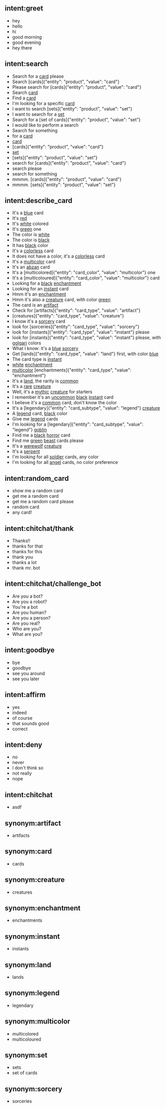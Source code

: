 ## intent:greet
- hey
- hello
- hi
- good morning
- good evening
- hey there

## intent:search
- Search for a [card](product) please
- Search [cards]{"entity": "product", "value": "card"}
- Please search for [cards]{"entity": "product", "value": "card"}
- Search [card](product)
- Find a [card](product)
- I'm looking for a specific [card](product)
- I want to search [sets]{"entity": "product", "value": "set"}
- I want to search for a [set](product)
- Search for a [set of cards]{"entity": "product", "value": "set"}
- I would like to perform a search
- Search for something
- for a [card](product)
- [card](product)
- [cards]{"entity": "product", "value": "card"}
- [set](product)
- [sets]{"entity": "product", "value": "set"}
- search for [cards]{"entity": "product", "value": "card"}
- search please
- search for something
- mmmm. [cards]{"entity": "product", "value": "card"}
- mmmm. [sets]{"entity": "product", "value": "set"}

## intent:describe_card
- It's a [blue](card_color) card
- It's [red](card_color)
- It's [white](card_color) colored
- It's [green](card_color) one
- The color is [white](card_color)
- The color is [black](card_color)
- It has [black](card_color) color
- It's a [colorless](card_color) card
- It does not have a color, it's a [colorless](card_color) card
- It's a [multicolor](card_color) card
- It's an [abzan](card_color) card
- It's a [multicolored]{"entity": "card_color", "value": "multicolor"} one
- It's a [multicoloured]{"entity": "card_color", "value": "multicolor"} card
- Looking for a [black](card_color) [enchantment](card_type)
- Looking for an [instant](card_type) card
- Hmm it's an [enchantment](card_type)
- Hmm it's also a [creature](card_type) card, with color [green](card_color)
- The card is an [artifact](card_type)
- Check for [artifacts]{"entity": "card_type", "value": "artifact"}
- [creatures]{"entity": "card_type", "value": "creature"}
- I know it's a [sorcery](card_type) card
- look for [sorceries]{"entity": "card_type", "value": "sorcery"}
- look for [instants]{"entity": "card_type", "value": "instant"} please
- look for [instants]{"entity": "card_type", "value": "instant"} please, with [golgari](card_color) colors
- What I know: it's a [blue](card_color) [sorcery](card_type)
- Get [lands]{"entity": "card_type", "value": "land"} first, with color [blue](card_color)
- The card type is [instant](card_type)
- [white](card_color) [enchantment](card_type)
- [multicolor](card_color) [enchantments]{"entity": "card_type", "value": "enchantment"}
- It's a [land](card_type), the rarity is [common](card_rarity)
- It's a [rare](card_rarity) [creature](card_type)
- Well, it's a [mythic](card_rarity) [creature](card_type) for starters
- I remember it's an [uncommon](card_rarity) [black](card_color) [instant](card_type) card
- I believe it's a [common](card_rarity) card, don't know the color
- It's a [legendary]{"entity": "card_subtype", "value": "legend"} [creature](card_type)
- A [legend](card_subtype) card, [black](card_color) color
- Give me [legend](card_subtype) cards
- I'm looking for a [legendary]{"entity": "card_subtype", "value": "legend"} [goblin](card_creature_type)
- Find me a [black](card_color) [horror](card_creature_type) card
- Find me [green](card_color) [beast](card_creature_type) cards please
- It's a [werewolf](card_creature_type) [creature](card_type)
- It's a [serpent](card_creature_type)
- I'm looking for all [soldier](card_creature_type) cards, any color
- I'm looking for all [angel](card_creature_type) cards, no color preference

## intent:random_card
- show me a random card
- get me a random card
- get me a random card please
- random card
- any card!

## intent:chitchat/thank
- Thanks!!
- thanks for that
- thanks for this
- thank you
- thanks a lot
- thank mr. bot

## intent:chitchat/challenge_bot
- Are you a bot?
- Are you a robot?
- You're a bot
- Are you human?
- Are you a person?
- Are you real?
- Who are you?
- What are you?

## intent:goodbye
- bye
- goodbye
- see you around
- see you later

## intent:affirm
- yes
- indeed
- of course
- that sounds good
- correct

## intent:deny
- no
- never
- I don't think so
- not really
- nope

## intent:chitchat
- asdf

## synonym:artifact
- artifacts

## synonym:card
- cards

## synonym:creature
- creatures

## synonym:enchantment
- enchantments

## synonym:instant
- instants

## synonym:land
- lands

## synonym:legend
- legendary

## synonym:multicolor
- multicolored
- multicoloured

## synonym:set
- sets
- set of cards

## synonym:sorcery
- sorceries
